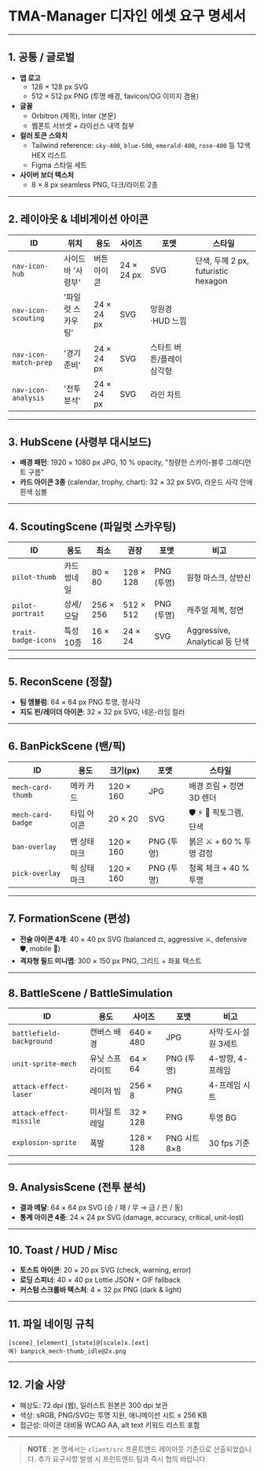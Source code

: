 # TMA-Manager 디자인 에셋 요구 명세서

---

## 1. 공통 / 글로벌
- **앱 로고**
  - 128 × 128 px SVG
  - 512 × 512 px PNG (투명 배경, favicon/OG 이미지 겸용)
- **글꼴**
  - Orbitron (제목), Inter (본문)
  - 웹폰트 서브셋 + 라이선스 내역 첨부
- **컬러 토큰 스와치**
  - Tailwind reference: `sky-400`, `blue-500`, `emerald-400`, `rose-400` 등 12색 HEX 리스트
  - Figma 스타일 세트
- **사이버 보더 텍스처**
  - 8 × 8 px seamless PNG, 다크/라이트 2종

---

## 2. 레이아웃 & 네비게이션 아이콘
| ID | 위치 | 용도 | 사이즈 | 포맷 | 스타일 |
|----|------|------|--------|------|--------|
| `nav-icon-hub` | 사이드바 '사령부' | 버튼 아이콘 | 24 × 24 px | SVG | 단색, 두께 2 px, futuristic hexagon |
| `nav-icon-scouting` | '파일럿 스카우팅' | 24 × 24 px | SVG | 망원경·HUD 느낌 |
| `nav-icon-match-prep` | '경기 준비' | 24 × 24 px | SVG | 스타트 버튼/플레이 삼각형 |
| `nav-icon-analysis` | '전투 분석' | 24 × 24 px | SVG | 라인 차트 |

---

## 3. HubScene (사령부 대시보드)
- **배경 패턴**: 1920 × 1080 px JPG, 10 % opacity, "청량한 스카이-블루 그래디언트 구름"
- **카드 아이콘 3종** (calendar, trophy, chart): 32 × 32 px SVG, 라운드 사각 안에 흰색 심볼

---

## 4. ScoutingScene (파일럿 스카우팅)
| ID | 용도 | 최소 | 권장 | 포맷 | 비고 |
|----|------|------|------|------|------|
| `pilot-thumb` | 카드 썸네일 | 80 × 80 | 128 × 128 | PNG (투명) | 원형 마스크, 상반신 |
| `pilot-portrait` | 상세/모달 | 256 × 256 | 512 × 512 | PNG (투명) | 캐주얼 제복, 정면 |
| `trait-badge-icons` | 특성 10종 | 16 × 16 | 24 × 24 | SVG | Aggressive, Analytical 등 단색 |

---

## 5. ReconScene (정찰)
- **팀 엠블럼**: 64 × 64 px PNG 투명, 정사각
- **지도 핀/레이더 아이콘**: 32 × 32 px SVG, 네온-라임 컬러

---

## 6. BanPickScene (밴/픽)
| ID | 용도 | 크기(px) | 포맷 | 스타일 |
|----|------|----------|------|--------|
| `mech-card-thumb` | 메카 카드 | 120 × 160 | JPG | 배경 흐림 + 정면 3D 렌더 |
| `mech-card-badge` | 타입 아이콘 | 20 × 20 | SVG | 🛡️ ⚡ 🎯 픽토그램, 단색 |
| `ban-overlay` | 밴 상태 마크 | 120 × 160 | PNG (투명) | 붉은 ⚔︎ + 60 % 투명 검정 |
| `pick-overlay` | 픽 상태 마크 | 120 × 160 | PNG (투명) | 청록 체크 + 40 % 투명 |

---

## 7. FormationScene (편성)
- **전술 아이콘 4개**: 40 × 40 px SVG (balanced ⚖️, aggressive ⚔️, defensive 🛡️, mobile 💨)
- **격자형 필드 미니맵**: 300 × 150 px PNG, 그리드 + 좌표 텍스트

---

## 8. BattleScene / BattleSimulation
| ID | 용도 | 사이즈 | 포맷 | 비고 |
|----|------|-------|------|------|
| `battlefield-background` | 캔버스 배경 | 640 × 480 | JPG | 사막·도시·설원 3세트 |
| `unit-sprite-mech` | 유닛 스프라이트 | 64 × 64 | PNG (투명) | 4-방향, 4-프레임 |
| `attack-effect-laser` | 레이저 빔 | 256 × 8 | PNG | 4-프레임 시트 |
| `attack-effect-missile` | 미사일 트레일 | 32 × 128 | PNG | 투명 BG |
| `explosion-sprite` | 폭발 | 128 × 128 | PNG 시트 8×8 | 30 fps 기준 |

---

## 9. AnalysisScene (전투 분석)
- **결과 메달**: 64 × 64 px SVG (승 / 패 / 무 → 금 / 은 / 동)
- **통계 아이콘 4종**: 24 × 24 px SVG (damage, accuracy, critical, unit-lost)

---

## 10. Toast / HUD / Misc
- **토스트 아이콘**: 20 × 20 px SVG (check, warning, error)
- **로딩 스피너**: 40 × 40 px Lottie JSON + GIF fallback
- **커스텀 스크롤바 텍스처**: 4 × 32 px PNG (dark & light)

---

## 11. 파일 네이밍 규칙
```
[scene]_[element]_[state]@[scale]x.[ext]
예) banpick_mech-thumb_idle@2x.png
```

---

## 12. 기술 사양
- 해상도: 72 dpi (웹), 일러스트 원본은 300 dpi 보관
- 색상: sRGB, PNG/SVG는 투명 지원, 애니메이션 시트 ≤ 256 KB
- 접근성: 아이콘 대비율 WCAG AA, alt text 키워드 리스트 포함

---

> **NOTE** : 본 명세서는 `client/src` 프론트엔드 레이아웃 기준으로 산출되었습니다. 추가 요구사항 발생 시 프런트엔드 팀과 즉시 협의 바랍니다. 